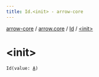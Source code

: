 ```yaml
---
title: Id.<init> - arrow-core
---
```


[arrow-core](../../index.html) / [arrow.core](../index.html) / [Id](index.html) / [&lt;init&gt;](./-init-.html)

# &lt;init&gt;

`Id(value: `[`A`](index.html#A)`)`